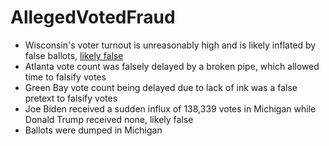 # AllegedVotedFraud

- Wisconsin's voter turnout is unreasonably high and is likely inflated by false ballots, [likely false](https://github.com/GroyperInvestigations/AllegedVotedFraud/blob/main/Wisconsin%20Turnout.md)
- Atlanta vote count was falsely delayed by a broken pipe, which allowed time to falsify votes
- Green Bay vote count being delayed due to lack of ink was a false pretext to falsify votes
- Joe Biden received a sudden influx of 138,339 votes in Michigan while Donald Trump received none, likely false
- Ballots were dumped in Michigan
